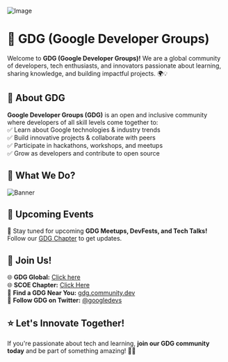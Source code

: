 
![Image](https://res.cloudinary.com/startup-grind/image/fetch/c_scale,w_2560/c_crop,h_650,w_2560,y_0.43_mul_h_sub_0.43_mul_650/c_crop,h_650,w_2560/c_fill,dpr_2.0,f_auto,g_center,q_auto:good/https://res.cloudinary.com/startup-grind/image/upload/c_fill%2Cdpr_2.0%2Cf_auto%2Cg_center%2Cq_auto:good/v1/gcs/platform-data-goog/chapter_banners/Untitled%2520drawing_7Ijuy0b.png)


# 🚀 GDG (Google Developer Groups)  

Welcome to **GDG (Google Developer Groups)!** We are a global community of developers, tech enthusiasts, and innovators passionate about learning, sharing knowledge, and building impactful projects. 🌍💡  

## 🌟 About GDG  
**Google Developer Groups (GDG)** is an open and inclusive community where developers of all skill levels come together to:  
✅ Learn about Google technologies & industry trends  
✅ Build innovative projects & collaborate with peers  
✅ Participate in hackathons, workshops, and meetups  
✅ Grow as developers and contribute to open source  

## 📌 What We Do?  


<img  src="https://i.ibb.co/Jj6W808x/Banner.png" alt="Banner" border="0">

## 📅 Upcoming Events  
📍 Stay tuned for upcoming **GDG Meetups, DevFests, and Tech Talks!** Follow our [GDG Chapter](https://gdg.community.dev/gdg-on-campus-sanjivani-college-of-engineering-kopargaon-india/) to get updates.  

## 🤝 Join Us!  
🌐 **GDG Global:** [Click here](https://developers.google.com/community/gdg)  
🌐 **SCOE Chapter:** [Click Here](https://gdg.community.dev/gdg-on-campus-sanjivani-college-of-engineering-kopargaon-india/)  
📌 **Find a GDG Near You:** [gdg.community.dev](https://gdg.community.dev)  
📢 **Follow GDG on Twitter:** [@googledevs](https://twitter.com/googledevs)  

## ⭐ Let's Innovate Together!  
If you're passionate about tech and learning, **join our GDG community today** and be part of something amazing! 🚀💡  
